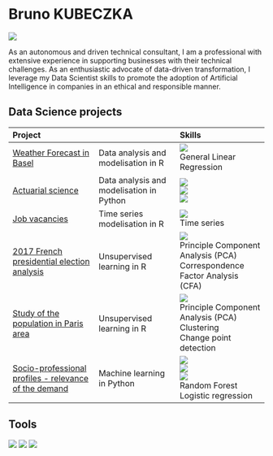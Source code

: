 # Bruno KUBECZKA
<a href="https://linkedin.com"><img src="https://img.shields.io/badge/-LinkedIn-0072b1?&style=for-the-badge&logo=linkedin&logoColor=white" /></a>

As an autonomous and driven technical consultant, I am a professional with extensive experience in supporting businesses with their technical challenges. As an enthusiastic advocate of data-driven transformation, I leverage my Data Scientist skills to promote the adoption of Artificial Intelligence in companies in an ethical and responsible manner.

<!--

## Objective

[Provide Objective - Remove this afterwards]]

My journey in computer science has led me to develop a passion for cybersecurity, and I am now eager to transition into this field, specifically aiming to join a Security Operations Center (SOC) as a Tier 1 Analyst.
-->

## Data Science projects

| Project |          | Skills |
|:----------------------------------------------|:---------------------------|:---|
| <a href="https://github.com/bkubeczka/emsbd6-projet-mlg">Weather Forecast in Basel</a> | Data analysis and modelisation in R | <img src="https://img.shields.io/badge/-R-496db5?&style=for-the-badge&logo=R&logoColor=white" /></br>General Linear Regression |
| <a href="https://github.com/bkubeczka/actuariat">Actuarial science</a> | Data analysis and modelisation in Python | <img src="https://img.shields.io/badge/-Python-00A4EF?&style=for-the-badge&logo=python&logoColor=white" /></br><img src="https://img.shields.io/badge/-Pandas-EF3B2D?&style=for-the-badge&logo=Pandas&logoColor=white" /></br><img src="https://img.shields.io/badge/-Scikit_Learn-1679A7?&style=for-the-badge&logo=scikitlearn&logoColor=white" /> |
| <a href="https://github.com/bkubeczka/time_series_job_vacancies">Job vacancies</a> | Time series modelisation in R | <img src="https://img.shields.io/badge/-R-496db5?&style=for-the-badge&logo=R&logoColor=white" /></br> Time series |
| <a href="https://github.com/bkubeczka/2017_french_presidential_election">2017 French presidential election analysis</a> | Unsupervised learning in R | <img src="https://img.shields.io/badge/-R-496db5?&style=for-the-badge&logo=R&logoColor=white" /></br>Principle Component Analysis (PCA)</br>Correspondence Factor Analysis (CFA) |
| <a href="https://github.com/bkubeczka/population_in_paris_area">Study of the population in Paris area</a> | Unsupervised learning in R | <img src="https://img.shields.io/badge/-R-496db5?&style=for-the-badge&logo=R&logoColor=white" /></br>Principle Component Analysis (PCA)</br>Clustering</br>Change point detection |
| <a href="https://github.com/bkubeczka/ml_classification_G_vs_B">Socio-professional profiles - relevance of the demand</a> | Machine learning in Python | <img src="https://img.shields.io/badge/-Python-00A4EF?&style=for-the-badge&logo=python&logoColor=white" /></br><img src="https://img.shields.io/badge/-Pandas-EF3B2D?&style=for-the-badge&logo=Pandas&logoColor=white" /></br><img src="https://img.shields.io/badge/-Scikit_Learn-1679A7?&style=for-the-badge&logo=scikitlearn&logoColor=white" /></br>Random Forest</br>Logistic regression |

<!--

| Machine Learning | <a href="https://">project A</a> |
| LLM - RAG | <a href="https://">Project B</a>|
| Unsupervised Learning         | <a href="https://">Project C</a>|

-->

## Tools

<div>
    <img src="https://img.shields.io/badge/-GitHub-00A4EF?&style=for-the-badge&logo=github&logoColor=white" />
    <img src="https://img.shields.io/badge/-VSCode-4B275F?&style=for-the-badge&logo=vscode&logoColor=white" />
    <img src="https://img.shields.io/badge/-Kaggle-0078D4?&style=for-the-badge&logo=kaggle&logoColor=white" />
</div>

<!--

### SIEM
<div>
    <img src="https://img.shields.io/badge/-Microsoft_Sentinel-0078D4?&style=for-the-badge&logo=Microsoft&logoColor=white" />
    
    <img src="https://img.shields.io/badge/-Splunk-000000?&style=for-the-badge&logo=Splunk&logoColor=white" />
    <img src="https://img.shields.io/badge/-Elastic-005571?&style=for-the-badge&logo=Elastic&logoColor=white" />
</div>

-->

<!--

## Certifications
[Provide certifications that you have obtained. Use ChatGPT to help create the link - Remove this afterwards]]
<div>
<img src="https://img.shields.io/badge/-Security%2B-FF0000?&style=for-the-badge&logo=CompTIA&logoColor=white" />
<img src="https://img.shields.io/badge/-Network%2B-007ACC?&style=for-the-badge&logo=CompTIA&logoColor=white" />
<img src="https://img.shields.io/badge/-A%2B-4D4D4D?&style=for-the-badge&logo=CompTIA&logoColor=white" />
<img src="https://img.shields.io/badge/-CDSA-006400?&style=for-the-badge&logoColor=white" />
<img src="https://img.shields.io/badge/-CCD-000080?&style=for-the-badge&logoColor=white" />
</div>

## Projects
- Detection Lab
- SOC Automation Project

-->
<!--
**bkubeczka/bkubeczka** is a ✨ _special_ ✨ repository because its `README.md` (this file) appears on your GitHub profile.

Here are some ideas to get you started:

- 🔭 I’m currently working on ...
- 🌱 I’m currently learning ...
- 👯 I’m looking to collaborate on ...
- 🤔 I’m looking for help with ...
- 💬 Ask me about ...
- 📫 How to reach me: ...
- 😄 Pronouns: ...
- ⚡ Fun fact: ...
-->
